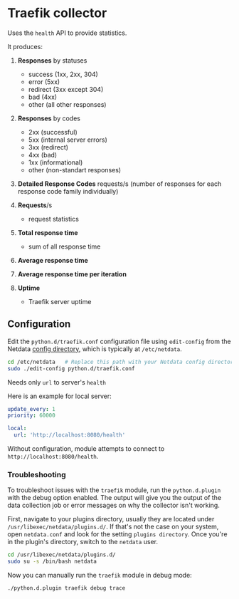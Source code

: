 <!--
title: "Traefik monitoring with Netdata"
custom_edit_url: "https://github.com/netdata/netdata/edit/master/src/collectors/python.d.plugin/traefik/README.md"
sidebar_label: "traefik-python.d.plugin"
learn_status: "Published"
learn_topic_type: "References"
learn_rel_path: "Integrations/Monitor/Webapps"
-->

# Traefik collector

Uses the `health` API to provide statistics.

It produces:

1. **Responses** by statuses

    - success (1xx, 2xx, 304)
    - error (5xx)
    - redirect (3xx except 304)
    - bad (4xx)
    - other (all other responses)

2. **Responses** by codes

    - 2xx (successful)
    - 5xx (internal server errors)
    - 3xx (redirect)
    - 4xx (bad)
    - 1xx (informational)
    - other (non-standart responses)

3. **Detailed Response Codes** requests/s (number of responses for each response code family individually)

4. **Requests**/s

    - request statistics

5. **Total response time**

    - sum of all response time

6. **Average response time**

7. **Average response time per iteration**

8. **Uptime**

    - Traefik server uptime

## Configuration

Edit the `python.d/traefik.conf` configuration file using `edit-config` from the
Netdata [config directory](https://github.com/netdata/netdata/blob/master/docs/netdata-agent/configuration/README.md), which is typically
at `/etc/netdata`.

```bash
cd /etc/netdata   # Replace this path with your Netdata config directory, if different
sudo ./edit-config python.d/traefik.conf
```

Needs only `url` to server's `health`

Here is an example for local server:

```yaml
update_every: 1
priority: 60000

local:
  url: 'http://localhost:8080/health'
```

Without configuration, module attempts to connect to `http://localhost:8080/health`.




### Troubleshooting

To troubleshoot issues with the `traefik` module, run the `python.d.plugin` with the debug option enabled. The 
output will give you the output of the data collection job or error messages on why the collector isn't working.

First, navigate to your plugins directory, usually they are located under `/usr/libexec/netdata/plugins.d/`. If that's 
not the case on your system, open `netdata.conf` and look for the setting `plugins directory`. Once you're in the 
plugin's directory, switch to the `netdata` user.

```bash
cd /usr/libexec/netdata/plugins.d/
sudo su -s /bin/bash netdata
```

Now you can manually run the `traefik` module in debug mode:

```bash
./python.d.plugin traefik debug trace
```

